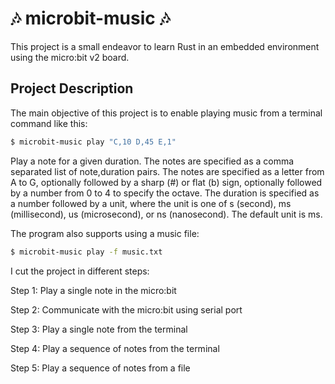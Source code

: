 # 🎶 microbit-music 🎶

This project is a small endeavor to learn Rust in an embedded environment using the micro:bit v2 board.

## Project Description

The main objective of this project is to enable playing music from a terminal command like this:
```bash
$ microbit-music play "C,10 D,45 E,1"
```
Play a note for a given duration. The notes are specified as a comma separated list of note,duration pairs. The notes are specified as a letter from A to G, optionally followed by a sharp (#) or flat (b) sign, optionally followed by a number from 0 to 4 to specify the octave. The duration is specified as a number followed by a unit, where the unit is one of s (second), ms (millisecond), us (microsecond), or ns (nanosecond). The default unit is ms.

The program also supports using a music file:
```bash
$ microbit-music play -f music.txt
```

I cut the project in different steps:

Step 1: Play a single note in the micro:bit

Step 2: Communicate with the micro:bit using serial port

Step 3: Play a single note from the terminal

Step 4: Play a sequence of notes from the terminal

Step 5: Play a sequence of notes from a file
